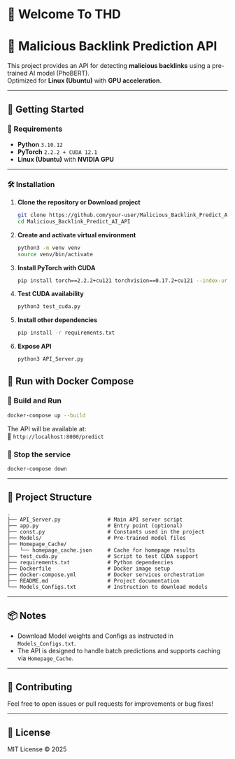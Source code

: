 # 🚀 Welcome To THD

# 🚨 Malicious Backlink Prediction API

This project provides an API for detecting **malicious backlinks** using a pre-trained AI model (PhoBERT).  
Optimized for **Linux (Ubuntu)** with **GPU acceleration**.

---

## 🚀 Getting Started

### 🔧 Requirements
- **Python** `3.10.12`
- **PyTorch** `2.2.2 + CUDA 12.1`
- **Linux (Ubuntu)** with **NVIDIA GPU**

---

### 🛠️ Installation

1. **Clone the repository or Download project**
   ```bash
   git clone https://github.com/your-user/Malicious_Backlink_Predict_AI_API.git
   cd Malicious_Backlink_Predict_AI_API
   ```

2. **Create and activate virtual environment**
   ```bash
   python3 -m venv venv
   source venv/bin/activate
   ```

3. **Install PyTorch with CUDA**
   ```bash
   pip install torch==2.2.2+cu121 torchvision==0.17.2+cu121 --index-url https://download.pytorch.org/whl/cu121
   ```

4. **Test CUDA availability**
   ```bash
   python3 test_cuda.py
   ```

5. **Install other dependencies**
   ```bash
   pip install -r requirements.txt
   ```

6. **Expose API**
   ```bash
   python3 API_Server.py
   ```

## 🐳 Run with Docker Compose


### 🧱 Build and Run
```bash
docker-compose up --build
```

The API will be available at:  
📍 `http://localhost:8000/predict`

### 🛑 Stop the service
```bash
docker-compose down
```

---

## 📁 Project Structure

```
.
├── API_Server.py               # Main API server script
├── app.py                      # Entry point (optional)
├── const.py                    # Constants used in the project
├── Models/                     # Pre-trained model files
├── Homepage_Cache/
│   └── homepage_cache.json     # Cache for homepage results
├── test_cuda.py                # Script to test CUDA support
├── requirements.txt            # Python dependencies
├── Dockerfile                  # Docker image setup
├── docker-compose.yml          # Docker services orchestration
├── README.md                   # Project documentation
└── Models_Configs.txt          # Instruction to download models
```

---

## 📦 Notes

- Download Model weights and Configs as instructed in `Models_Configs.txt`.
- The API is designed to handle batch predictions and supports caching via `Homepage_Cache`.

---

## 🤝 Contributing

Feel free to open issues or pull requests for improvements or bug fixes!

---

## 📜 License

MIT License © 2025
